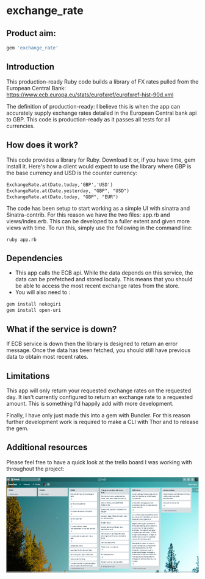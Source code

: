 # exchange_rate

## Product aim:

```ruby
gem 'exchange_rate'
```

## Introduction

This production-ready Ruby code builds a library of FX rates pulled from the European Central Bank: https://www.ecb.europa.eu/stats/eurofxref/eurofxref-hist-90d.xml

The definition of production-ready: I believe this is when the app can accurately supply exchange rates detailed in the European Central bank api to GBP. This code is production-ready as it passes all tests for all currencies.

## How does it work?

This code provides a library for Ruby. Download it or, if you have time, gem install it. Here's how a client would expect to use the library where GBP is the base currency
and USD is the counter currency:
```
ExchangeRate.at(Date.today,'GBP','USD')
ExchangeRate.at(Date.yesterday, "GBP", "USD")
ExchangeRate.at(Date.today, "GBP", "EUR")
```
The code has been setup to start working as a simple UI with sinatra and Sinatra-contrib. For this reason we have the two files: app.rb and views/index.erb. This can be developed to a fuller extent and given more views with time. To run this, simply use the following in the command line:
```
ruby app.rb
```

## Dependencies

- This app calls the ECB api. While the data depends on this service, the data can be prefetched and stored locally. This means that you should be able to access the most recent exchange rates from the store.  
- You will also need to :
```
gem install nokogiri
gem install open-uri
```

## What if the service is down?

If ECB service is down then the library is designed to return an error message. Once the data has been fetched, you should still have previous data to obtain most recent rates.

## Limitations

This app will only return your requested exchange rates on the requested day. It isn't currently configured to return an exchange rate to a requested amount. This is something I'd happily add with more development.

Finally, I have only just made this into a gem with Bundler. For this reason further development work is required to make a CLI with Thor and to release the gem.  

## Additional resources

Please feel free to have a quick look at the trello board I was working with throughout the project:

![Trello](trello.png)
